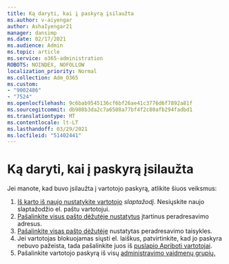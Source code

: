 ```yaml
---
title: Ką daryti, kai į paskyrą įsilaužta
ms.author: v-aiyengar
author: AshaIyengar21
manager: dansimp
ms.date: 02/17/2021
ms.audience: Admin
ms.topic: article
ms.service: o365-administration
ROBOTS: NOINDEX, NOFOLLOW
localization_priority: Normal
ms.collection: Adm_O365
ms.custom:
- "9002486"
- "7524"
ms.openlocfilehash: 9c6bab9545136cf6bf26ae41c3776d6f7892a81f
ms.sourcegitcommit: db908b3da2c7a6508a77bf4f2c80afb294fadbd1
ms.translationtype: MT
ms.contentlocale: lt-LT
ms.lasthandoff: 03/29/2021
ms.locfileid: "51402441"
---
```

# <a name="what-to-do-when-an-account-is-hacked"></a>Ką daryti, kai į paskyrą įsilaužta

Jei manote, kad buvo įsilaužta į vartotojo paskyrą, atlikite šiuos veiksmus:

1. [Iš karto iš naujo nustatykite vartotojo](https://go.microsoft.com/fwlink/?linkid=2103704) *slaptažodį*. Nesiųskite naujo slaptažodžio el. paštu vartotojui.
1. [Pašalinkite visus pašto dėžutėje nustatytus](https://go.microsoft.com/fwlink/?linkid=2103705) įtartinus peradresavimo adresus.
1. [Pašalinkite visas pašto dėžutėje](https://go.microsoft.com/fwlink/?linkid=2103706) nustatytas peradresavimo taisykles.
1. Jei vartotojas blokuojamas siųsti el. laiškus, patvirtinkite, kad jo paskyra nebuvo pažeista, tada pašalinkite juos iš [puslapio Apriboti vartotojai](https://go.microsoft.com/fwlink/?linkid=2103706).
1. Pašalinkite vartotojo paskyrą iš visų [administravimo vaidmenų grupių.](https://go.microsoft.com/fwlink/?linkid=2092294)